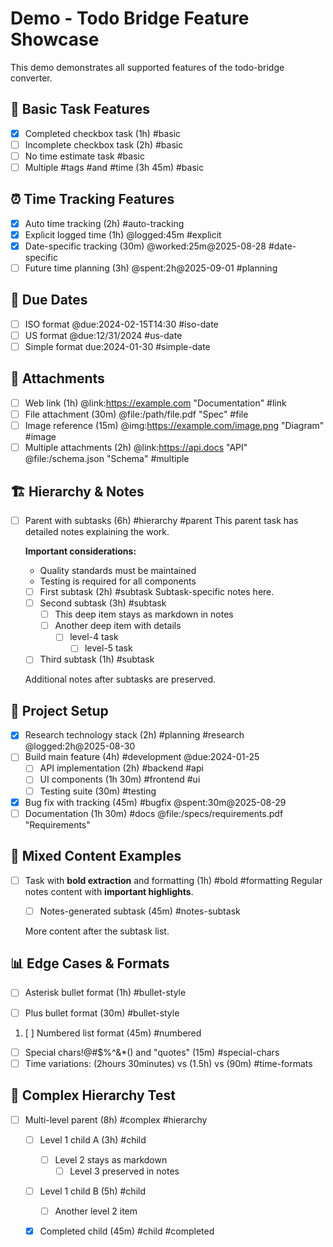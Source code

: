 # Demo - Todo Bridge Feature Showcase

This demo demonstrates all supported features of the todo-bridge converter.

## 📝 Basic Task Features
- [x] Completed checkbox task (1h) #basic
- [ ] Incomplete checkbox task (2h) #basic
- [ ] No time estimate task #basic  
- [ ] Multiple #tags #and #time (3h 45m) #basic

## ⏰ Time Tracking Features
- [x] Auto time tracking (2h) #auto-tracking
- [x] Explicit logged time (1h) @logged:45m #explicit
- [x] Date-specific tracking (30m) @worked:25m@2025-08-28 #date-specific
- [ ] Future time planning (3h) @spent:2h@2025-09-01 #planning

## 📅 Due Dates
- [ ] ISO format @due:2024-02-15T14:30 #iso-date
- [ ] US format @due:12/31/2024 #us-date
- [ ] Simple format due:2024-01-30 #simple-date

## 📎 Attachments
- [ ] Web link (1h) @link:https://example.com "Documentation" #link
- [ ] File attachment (30m) @file:/path/file.pdf "Spec" #file  
- [ ] Image reference (15m) @img:https://example.com/image.png "Diagram" #image
- [ ] Multiple attachments (2h) @link:https://api.docs "API" @file:/schema.json "Schema" #multiple

## 🏗️ Hierarchy & Notes
- [ ] Parent with subtasks (6h) #hierarchy #parent
  This parent task has detailed notes explaining the work.
  
  **Important considerations:**
  - Quality standards must be maintained
  - Testing is required for all components
  
  - [ ] First subtask (2h) #subtask
    Subtask-specific notes here.
  - [ ] Second subtask (3h) #subtask  
    - [ ] This deep item stays as markdown in notes
    - [ ] Another deep item with details
      - [ ] level-4 task
        - [ ] level-5 task
  - [ ] Third subtask (1h) #subtask
  
  Additional notes after subtasks are preserved.

## 🚀 Project Setup
- [x] Research technology stack (2h) #planning #research @logged:2h@2025-08-30
- [ ] Build main feature (4h) #development @due:2024-01-25
  - [ ] API implementation (2h) #backend #api
  - [ ] UI components (1h 30m) #frontend #ui
  - [ ] Testing suite (30m) #testing
- [x] Bug fix with tracking (45m) #bugfix @spent:30m@2025-08-29
- [ ] Documentation (1h 30m) #docs @file:/specs/requirements.pdf "Requirements"

## 🎯 Mixed Content Examples
- [ ] Task with **bold extraction** and formatting (1h) #bold #formatting
  Regular notes content with **important highlights**.
  
  - [ ] Notes-generated subtask (45m) #notes-subtask
  
  More content after the subtask list.

## 📊 Edge Cases & Formats
* [ ] Asterisk bullet format (1h) #bullet-style
+ [ ] Plus bullet format (30m) #bullet-style  
1. [ ] Numbered list format (45m) #numbered
- [ ] Special chars!@#$%^&*() and "quotes" (15m) #special-chars
- [ ] Time variations: (2hours 30minutes) vs (1.5h) vs (90m) #time-formats

## 🔄 Complex Hierarchy Test
- [ ] Multi-level parent (8h) #complex #hierarchy
  - [ ] Level 1 child A (3h) #child
    - [ ] Level 2 stays as markdown
      - [ ] Level 3 preserved in notes  
  - [ ] Level 1 child B (5h) #child
    - [ ] Another level 2 item
  - [x] Completed child (45m) #child #completed

